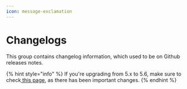 ```yaml
---
icon: message-exclamation
---
```


# Changelogs

This group contains changelog information, which used to be on Github releases notes.

{% hint style="info" %}
If you're upgrading from 5.x to 5.6, make sure to check[ this page](5.x-greater-than-5.6-important-changes.md), as there has been important changes.
{% endhint %}
